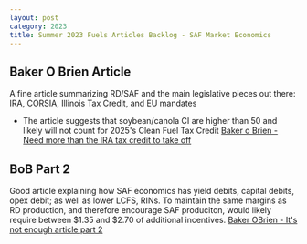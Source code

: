 ```yaml
---
layout: post
category: 2023
title: Summer 2023 Fuels Articles Backlog - SAF Market Economics
---
```


## Baker O Brien Article
A fine article summarizing RD/SAF and the main legislative pieces out there: IRA, CORSIA, Illinois Tax Credit, and EU mandates
- The article suggests that soybean/canola CI are higher than 50 and likely will not count for 2025's Clean Fuel Tax Credit
[Baker o Brien - Need more than the IRA tax credit to take off](https://bakerobrien.com/article/its-not-enough-saf-production-will-need-more-than-the-ira-tax-credit-to-really-take-off)

## BoB Part 2
Good article explaining how SAF economics has yield debits, capital debits, opex debit; as well as lower LCFS, RINs.
To maintain the same margins as RD production, and therefore encourage SAF produciton, would likely require between $1.35 and $2.70 of additional incentives.
[Baker OBrien - It's not enough article part 2](https://bakerobrien.com/article/its-not-enough-part-2-sustainable-aviation-fuel-can-only-fly-with-more-incentives)
